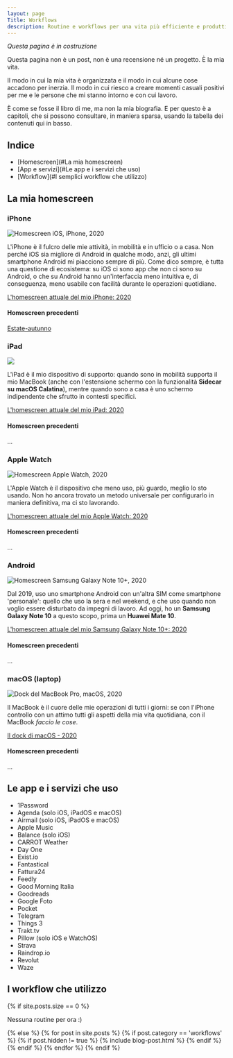 ```yaml
---
layout: page
Title: Workflows
description: Routine e workflows per una vita più efficiente e produttiva
---
```


*Questa pagina è in costruzione*

Questa pagina non è un post, non è una recensione né un progetto. È la mia vita.

Il modo in cui la mia vita è organizzata e il modo in cui alcune cose accadono per inerzia. Il modo in cui riesco a creare momenti casuali positivi per me e le persone che mi stanno intorno e con cui lavoro.

È come se fosse il libro di me, ma non la mia biografia. E per questo è a capitoli, che si possono consultare, in maniera sparsa, usando la tabella dei contenuti qui in basso.

## Indice
- [Homescreen](#La mia homescreen)
- [App e servizi](#Le app e i servizi che uso)
- [Workflow](#I semplici workflow che utilizzo)

## La mia homescreen

### iPhone

<img class="image" src="{{base}}/assets/images/routines/homescreen/2020/homescreen-2020-iphone-cover.png" alt="Homescreen iOS, iPhone, 2020">

L'iPhone è il fulcro delle mie attività, in mobilità e in ufficio o a casa.
Non perché iOS sia migliore di Android in qualche modo, anzi, gli ultimi smartphone Android mi piacciono sempre di più. Come dico sempre, è tutta una questione di ecosistema: su iOS ci sono app che non ci sono su Android, o che su Android hanno un'interfaccia meno intuitiva e, di conseguenza, meno usabile con facilità durante le operazioni quotidiane.

[L'homescreen attuale del mio iPhone: 2020]({{base}}/homescreen-iphone-2020)

#### Homescreen precedenti

[Estate-autunno]({{base}}/homescreen-estate-autunno-2019)

### iPad

<img class="image" src="{{base}}/assets/images/routines/homescreen/2020/homescreen-2020-ipad-cover.png" />

L'iPad è il mio dispositivo di supporto: quando sono in mobilità supporta il mio MacBook (anche con l'estensione schermo con la funzionalità **Sidecar su macOS Calatina**), mentre quando sono a casa è uno schermo indipendente che sfrutto in contesti specifici.

[L'homescreen attuale del mio iPad: 2020]({{base}}/homescreen-2020-ipad/)

#### Homescreen precedenti

...

### Apple Watch

<img class="image" src="{{base}}/assets/images/routines/homescreen/2020/homescreen-2020-watchos-cover.png" alt="Homescreen Apple Watch, 2020">

L'Apple Watch è il dispositivo che meno uso, più guardo, meglio lo sto usando. Non ho ancora trovato un metodo universale per configurarlo in maniera definitiva, ma ci sto lavorando.

[L'homescreen attuale del mio Apple Watch: 2020]({{base}}/homescreen-2020-apple-watch)

#### Homescreen precedenti

...

### Android

<img class="image" src="{{base}}/assets/images/routines/homescreen/2020/homescreen-2020-android-cover.png" alt="Homescreen Samsung Galaxy Note 10+, 2020">

Dal 2019, uso uno smartphone Android con un'altra SIM come smartphone 'personale': quello che uso la sera e nel weekend, e che uso quando non voglio essere disturbato da impegni di lavoro. Ad oggi, ho un **Samsung Galaxy Note 10** a questo scopo, prima un **Huawei Mate 10**.

[L'homescreen attuale del mio Samsung Galaxy Note 10+: 2020]({{base}}/homescreen-2020-android)

#### Homescreen precedenti

...

### macOS (laptop)

<img class="image" src="{{base}}/assets/images/routines/homescreen/2020/homescreen-2020-macos-cover.png" alt="Dock del MacBook Pro, macOS, 2020">

Il MacBook è il cuore delle mie operazioni di tutti i giorni: se con l'iPhone controllo con un attimo tutti gli aspetti della mia vita quotidiana, con il MacBook *faccio le cose*.

[Il dock di macOS - 2020]({{base}}/homescreen-2020-macos)

#### Homescreen precedenti

...


## Le app e i servizi che uso

- 1Password
- Agenda (solo iOS, iPadOS e macOS)
- Airmail (solo iOS, iPadOS e macOS)
- Apple Music
- Balance (solo iOS)
- CARROT Weather
- Day One
- Exist.io
- Fantastical
- Fattura24
- Feedly
- Good Morning Italia
- Goodreads
- Google Foto
- Pocket
- Telegram
- Things 3
- Trakt.tv
- Pillow (solo iOS e WatchOS)
- Strava
- Raindrop.io
- Revolut
- Waze

## I workflow che utilizzo

<section class="list">
	{% if site.posts.size == 0 %}
		<p class="text-center">Nessuna routine per ora :)</p>
	{% else %}
		{% for post in site.posts %}
			{% if post.category == 'workflows' %}
				{% if post.hidden != true %}
					{% include blog-post.html %}
				{% endif %}
			{% endif %}
		{% endfor %}
	{% endif %}
</section>
